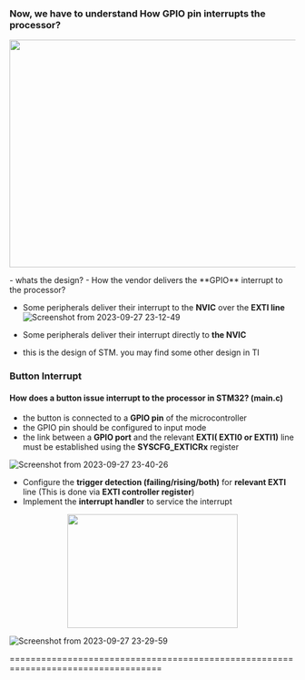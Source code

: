 ### Now, we have  to understand How GPIO pin interrupts the processor?

<p align="center"> <img width="600" height="400" src="https://github.com/PranabNandy/MCU-Driver-Development/assets/80820274/941c0f12-3947-4d46-9d7a-b82157a5b2c3"  /> </p>
- whats the design?
- How the vendor delivers the **GPIO** interrupt to the processor?

- Some peripherals deliver their interrupt to the **NVIC** over the **EXTI line**
![Screenshot from 2023-09-27 23-12-49](https://github.com/PranabNandy/MCU-Driver-Development/assets/80820274/b8e3480f-89cf-4679-8072-d7b6d17d413c)


- Some peripherals deliver their interrupt directly to **the NVIC**
- this is the design of STM. you may find some other design in TI


### Button Interrupt
#### How does a button issue interrupt to the processor in STM32? (main.c)
-  the button is connected to a **GPIO pin** of the microcontroller
-  the GPIO pin should be configured to input mode
-  the link between a **GPIO port** and the relevant **EXTI( EXTI0 or EXTI1)** line must be established using the **SYSCFG_EXTICRx** register

![Screenshot from 2023-09-27 23-40-26](https://github.com/PranabNandy/MCU-Driver-Development/assets/80820274/50e7e1cd-1c30-4b1c-b7b1-a8a212803719)



-  Configure the **trigger detection (failing/rising/both)** for **relevant EXTI** line (This is done via **EXTI controller register**) 
-  Implement the **interrupt handler** to service the interrupt 

<p align="center"> <img width="300" height="200" src="https://github.com/PranabNandy/MCU-Driver-Development/assets/80820274/3f694a66-af48-4d38-9cc3-4a014b02aacc"  /> </p>

![Screenshot from 2023-09-27 23-29-59](https://github.com/PranabNandy/MCU-Driver-Development/assets/80820274/6b2ab30e-4f0d-4008-8820-43fe9a17596e)

===================================================================================
